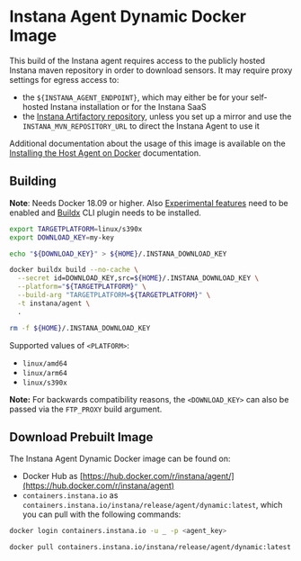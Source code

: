 # Instana Agent Dynamic Docker Image

This build of the Instana agent requires access to the publicly hosted Instana maven repository in order to download sensors.
It may require proxy settings for egress access to:

* the `${INSTANA_AGENT_ENDPOINT}`, which may either be for your self-hosted Instana installation or for the Instana SaaS
* the [Instana Artifactory repository](https://artifact-public.instana.io/), unless you set up a mirror and use the `INSTANA_MVN_REPOSITORY_URL` to direct the Instana Agent to use it

Additional documentation about the usage of this image is available on the [Installing the Host Agent on Docker](https://www.ibm.com/docs/en/instana-observability/current?topic=agents-installing-host-agent-docker) documentation.

## Building

**Note**: Needs Docker 18.09 or higher. Also [Experimental
features](https://github.com/docker/cli/blob/master/experimental/README.md) need to be enabled and
[Buildx](https://github.com/docker/buildx/) CLI plugin needs to be installed.

```sh
export TARGETPLATFORM=linux/s390x
export DOWNLOAD_KEY=my-key

echo "${DOWNLOAD_KEY}" > ${HOME}/.INSTANA_DOWNLOAD_KEY

docker buildx build --no-cache \
  --secret id=DOWNLOAD_KEY,src=${HOME}/.INSTANA_DOWNLOAD_KEY \
  --platform="${TARGETPLATFORM}" \
  --build-arg "TARGETPLATFORM=${TARGETPLATFORM}" \
  -t instana/agent \
  .

rm -f ${HOME}/.INSTANA_DOWNLOAD_KEY
```

Supported values of `<PLATFORM>`:

* `linux/amd64`
* `linux/arm64`
* `linux/s390x`

**Note:** For backwards compatibility reasons, the `<DOWNLOAD_KEY>` can also be passed via the `FTP_PROXY` build argument.

## Download Prebuilt Image

The Instana Agent Dynamic Docker image can be found on:

* Docker Hub as [https://hub.docker.com/r/instana/agent/](https://hub.docker.com/r/instana/agent)
* `containers.instana.io` as `containers.instana.io/instana/release/agent/dynamic:latest`, which you can pull with the following commands:

```sh
docker login containers.instana.io -u _ -p <agent_key>

docker pull containers.instana.io/instana/release/agent/dynamic:latest
```
